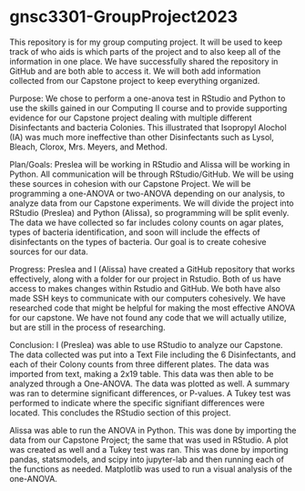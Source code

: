 # gnsc3301-GroupProject2023
This repository is for my group computing project. It will be used to keep track of who aids is which parts of the project and to also keep all of the information in one place. 
We have successfully shared the repository in GitHub and are both able to access it. We will both add information collected from our Capstone project to keep everything organized. 

Purpose:
  We chose to perform a one-anova test in RStudio and Python to use the skills gained in our Computing II course and to provide supporting evidence for our Capstone project dealing with multiple different Disinfectants and bacteria Colonies. This illustrated that Isopropyl Alochol (IA) was much more ineffective than other Disinfectants such as Lysol, Bleach, Clorox, Mrs. Meyers, and Method.

Plan/Goals:
  Preslea will be working in RStudio and Alissa will be working in Python. All communication will be through RStudio/GitHub. We will be using these sources in cohesion with our Capstone Project. We will be programming a one-ANOVA or two-ANOVA depending on our analysis, to analyze data from our Capstone experiments. We will divide the project into RStudio (Preslea) and Python (Alissa), so programming will be split evenly. The data we have collected so far includes colony counts on agar plates, types of bacteria identification, and soon will include the effects of disinfectants on the types of bacteria. Our goal is to create cohesive sources for our data.

Progress:
  Preslea and I (Alissa) have created a GitHub repository that works effectively, along with a folder for our project in Rstudio. Both of us have access to makes changes within Rstudio and GitHub. We both have also made SSH keys to communicate with our computers cohesively. We have researched code that might be helpful for making the most effective ANOVA for our capstone. We have not found any code that we will actually utilize, but are still in the process of researching.

Conclusion:
  I (Preslea) was able to use RStudio to analyze our Capstone. The data collected was put into a Text File including the 6 Disinfectants, and each of their Colony counts from three different plates. The data was imported from text, making a 2x19 table. This data was then able to be analyzed through a One-ANOVA. The data was plotted as well. A summary was ran to determine significant differences, or P-values. A Tukey test was performed to indicate where the specific signifiant differences were located. This concludes the RStudio section of this project.
  
  Alissa was able to run the ANOVA in Python. This was done by importing the data from our Capstone Project; the same that was used in RStudio. A plot was created as well and a Tukey test was ran. This was done by importing pandas, statsmodels, and scipy into jupyter-lab and then running each of the functions as needed. Matplotlib was used to run a visual analysis of the one-ANOVA. 